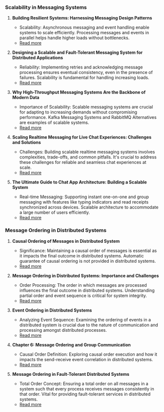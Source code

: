 ### Scalability in Messaging Systems

1. **Building Resilient Systems: Harnessing Messaging Design Patterns**
   - Scalability: Asynchronous messaging and event handling enable systems to scale efficiently. Processing messages and events in parallel helps handle higher loads without bottlenecks.
   - [Read more](https://medium.com/oolooroo/secrets-to-decoupled-and-scalable-systems-a-journey-into-messaging-design-patterns-5caae28fc172)

2. **Designing a Scalable and Fault-Tolerant Messaging System for Distributed Applications**
   - Reliability: Implementing retries and acknowledging message processing ensures eventual consistency, even in the presence of failures. Scalability is fundamental for handling increasing loads.
   - [Read more](https://cloudnativejourney.wordpress.com/2024/01/03/designing-a-scalable-and-fault-tolerant-messaging-system-for-distributed-applications/)

3. **Why High-Throughput Messaging Systems Are the Backbone of Modern Data**
   - Importance of Scalability: Scalable messaging systems are crucial for adapting to increasing demands without compromising performance. Kafka Messaging Systems and RabbitMQ Alternatives are examples of scalable systems.
   - [Read more](https://www.quantzig.com/blog/high-throughput-messaging-system/)

4. **Scaling Realtime Messaging for Live Chat Experiences: Challenges and Solutions**
   - Challenges: Building scalable realtime messaging systems involves complexities, trade-offs, and common pitfalls. It's crucial to address these challenges for reliable and seamless chat experiences at scale.
   - [Read more](https://ably.com/blog/scaling-realtime-messaging-for-live-chat-experiences)

5. **The Ultimate Guide to Chat App Architecture: Building a Scalable System**
   - Real-time Messaging: Supporting instant one-on-one and group messaging with features like typing indicators and read receipts synchronized across devices. Scalable architecture to accommodate a large number of users efficiently.
   - [Read more](https://www.rst.software/blog/chat-app-architecture)

### Message Ordering in Distributed Systems

1. **Causal Ordering of Messages in Distributed System**
   - Significance: Maintaining a causal order of messages is essential as it impacts the final outcome in distributed systems. Automatic guarantee of causal ordering is not provided in distributed systems.
   - [Read more](https://www.geeksforgeeks.org/causal-ordering-of-messages-in-distributed-system/)

2. **Message Ordering in Distributed Systems: Importance and Challenges**
   - Order Processing: The order in which messages are processed influences the final outcome in distributed systems. Understanding partial order and event sequence is critical for system integrity.
   - [Read more](https://medium.com/@sriramr083/message-ordering-in-distributed-systems-c18c3c58ab57)

3. **Event Ordering in Distributed Systems**
   - Analyzing Event Sequence: Examining the ordering of events in a distributed system is crucial due to the nature of communication and processing amongst distributed processes.
   - [Read more](https://www.geeksforgeeks.org/event-ordering-in-distributed-system/)

4. **Chapter 6: Message Ordering and Group Communication**
   - Causal Order Definition: Exploring causal order execution and how it impacts the send-receive event correlation in distributed systems.
   - [Read more](https://www.cs.uic.edu/~ajayk/Chapter6.pdf)

5. **Message Ordering in Fault-Tolerant Distributed Systems**
   - Total Order Concept: Ensuring a total order on all messages in a system such that every process receives messages consistently in that order. Vital for providing fault-tolerant services in distributed systems.
   - [Read more](https://users.ece.utexas.edu/~garg/dist/jbkv2/chapter12-order.pdf)